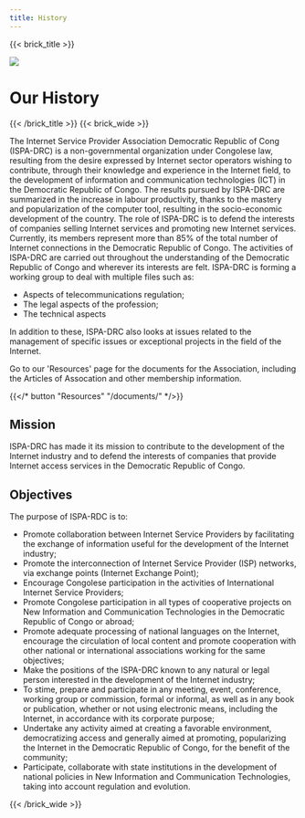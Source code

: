 ```yaml
---
title: History
---
```


{{< brick_title >}}

![](/uploads/photos/bricks.png)

# Our History

{{< /brick_title >}}
{{< brick_wide >}}

The Internet Service Provider Association Democratic Republic of Cong (ISPA-DRC) is a non-governmental organization under Congolese law, resulting from the desire expressed by Internet sector operators wishing to contribute, through their knowledge and experience in the Internet field, to the development of information and communication technologies (ICT) in the Democratic Republic of Congo. The results pursued by ISPA-DRC are summarized in the increase in labour productivity, thanks to the mastery and popularization of the computer tool, resulting in the socio-economic development of the country. The role of ISPA-DRC is to defend the interests of companies selling Internet services and promoting new Internet services. Currently, its members represent more than 85% of the total number of Internet connections in the Democratic Republic of Congo. The activities of ISPA-DRC are carried out throughout the understanding of the Democratic Republic of Congo and wherever its interests are felt. ISPA-DRC is forming a working group to deal with multiple files such as:

- Aspects of telecommunications regulation;
- The legal aspects of the profession;
- The technical aspects

In addition to these, ISPA-DRC also looks at issues related to the management of specific issues or exceptional projects in the field of the Internet.

Go to our 'Resources' page for the documents for the Association, including the Articles of Assocation and other membership information.

{{</* button "Resources" "/documents/" */>}}

## Mission

ISPA-DRC has made it its mission to contribute to the development of the Internet industry and to defend the interests of companies that provide Internet access services in the Democratic Republic of Congo.

## Objectives

The purpose of ISPA-RDC is to:
- Promote collaboration between Internet Service Providers by facilitating the exchange of information useful for the development of the Internet industry;
- Promote the interconnection of Internet Service Provider (ISP) networks, via exchange points (Internet Exchange Point);
- Encourage Congolese participation in the activities of International Internet Service Providers;
- Promote Congolese participation in all types of cooperative projects on New Information and Communication Technologies in the Democratic Republic of Congo or abroad;
- Promote adequate processing of national languages on the Internet, encourage the circulation of local content and promote cooperation with other national or international associations working for the same objectives;
- Make the positions of the ISPA-DRC known to any natural or legal person interested in the development of the Internet industry;
- To stime, prepare and participate in any meeting, event, conference, working group or commission, formal or informal, as well as in any book or publication, whether or not using electronic means, including the Internet, in accordance with its corporate purpose;
- Undertake any activity aimed at creating a favorable environment, democratizing access and generally aimed at promoting, popularizing the Internet in the Democratic Republic of Congo, for the benefit of the community;
- Participate, collaborate with state institutions in the development of national policies in New Information and Communication Technologies, taking into account regulation and evolution.
 
{{< /brick_wide >}}
